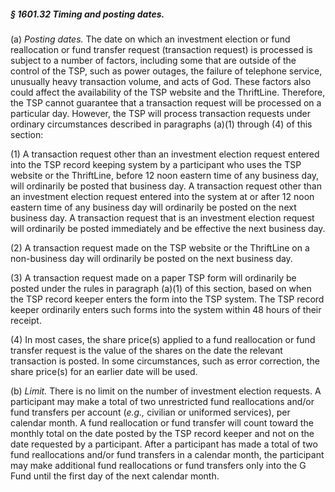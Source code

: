 ##### § 1601.32 Timing and posting dates. #####

(a) *Posting dates.* The date on which an investment election or fund reallocation or fund transfer request (transaction request) is processed is subject to a number of factors, including some that are outside of the control of the TSP, such as power outages, the failure of telephone service, unusually heavy transaction volume, and acts of God. These factors also could affect the availability of the TSP website and the ThriftLine. Therefore, the TSP cannot guarantee that a transaction request will be processed on a particular day. However, the TSP will process transaction requests under ordinary circumstances described in paragraphs (a)(1) through (4) of this section:

(1) A transaction request other than an investment election request entered into the TSP record keeping system by a participant who uses the TSP website or the ThriftLine, before 12 noon eastern time of any business day, will ordinarily be posted that business day. A transaction request other than an investment election request entered into the system at or after 12 noon eastern time of any business day will ordinarily be posted on the next business day. A transaction request that is an investment election request will ordinarily be posted immediately and be effective the next business day.

(2) A transaction request made on the TSP website or the ThriftLine on a non-business day will ordinarily be posted on the next business day.

(3) A transaction request made on a paper TSP form will ordinarily be posted under the rules in paragraph (a)(1) of this section, based on when the TSP record keeper enters the form into the TSP system. The TSP record keeper ordinarily enters such forms into the system within 48 hours of their receipt.

(4) In most cases, the share price(s) applied to a fund reallocation or fund transfer request is the value of the shares on the date the relevant transaction is posted. In some circumstances, such as error correction, the share price(s) for an earlier date will be used.

(b) *Limit.* There is no limit on the number of investment election requests. A participant may make a total of two unrestricted fund reallocations and/or fund transfers per account (*e.g.,* civilian or uniformed services), per calendar month. A fund reallocation or fund transfer will count toward the monthly total on the date posted by the TSP record keeper and not on the date requested by a participant. After a participant has made a total of two fund reallocations and/or fund transfers in a calendar month, the participant may make additional fund reallocations or fund transfers only into the G Fund until the first day of the next calendar month.